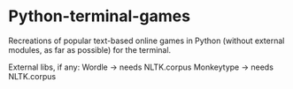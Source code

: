 # Python-terminal-games
Recreations of popular text-based online games in Python (without external modules, as far as possible) for the terminal.

External libs, if any:
  Wordle -> needs NLTK.corpus
  Monkeytype -> needs NLTK.corpus
